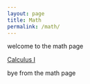 ```yaml
---
layout: page
title: Math
permalink: /math/
---
```


welcome to the math page



<a class="page-link" href="/math/calculus-I/">Calculus I</a>



bye from the math page

